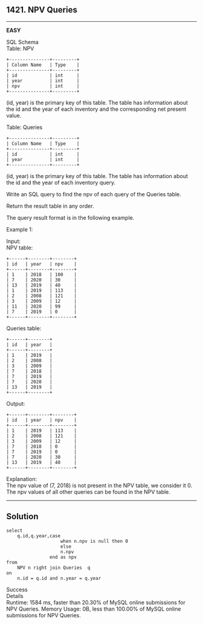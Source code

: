 ## 1421. NPV Queries
---
**EASY**

SQL Schema  
Table: NPV
```
+---------------+---------+
| Column Name   | Type    |
+---------------+---------+
| id            | int     |
| year          | int     |
| npv           | int     |
+---------------+---------+
```
(id, year) is the primary key of this table.
The table has information about the id and the year of each inventory and the corresponding net present value.
 

Table: Queries
```
+---------------+---------+
| Column Name   | Type    |
+---------------+---------+
| id            | int     |
| year          | int     |
+---------------+---------+
```
(id, year) is the primary key of this table.
The table has information about the id and the year of each inventory query.
 

Write an SQL query to find the npv of each query of the Queries table.

Return the result table in any order.

The query result format is in the following example.

 

Example 1:

Input:   
NPV table:
```
+------+--------+--------+
| id   | year   | npv    |
+------+--------+--------+
| 1    | 2018   | 100    |
| 7    | 2020   | 30     |
| 13   | 2019   | 40     |
| 1    | 2019   | 113    |
| 2    | 2008   | 121    |
| 3    | 2009   | 12     |
| 11   | 2020   | 99     |
| 7    | 2019   | 0      |
+------+--------+--------+
```
Queries table:
```
+------+--------+
| id   | year   |
+------+--------+
| 1    | 2019   |
| 2    | 2008   |
| 3    | 2009   |
| 7    | 2018   |
| 7    | 2019   |
| 7    | 2020   |
| 13   | 2019   |
+------+--------+
```
Output: 
```
+------+--------+--------+
| id   | year   | npv    |
+------+--------+--------+
| 1    | 2019   | 113    |
| 2    | 2008   | 121    |
| 3    | 2009   | 12     |
| 7    | 2018   | 0      |
| 7    | 2019   | 0      |
| 7    | 2020   | 30     |
| 13   | 2019   | 40     |
+------+--------+--------+
```
Explanation:   
The npv value of (7, 2018) is not present in the NPV table, we consider it 0.  
The npv values of all other queries can be found in the NPV table.

---
## Solution
```
select
    q.id,q.year,case 
                    when n.npv is null then 0
                    else
                    n.npv
                end as npv
from
    NPV n right join Queries  q
on
    n.id = q.id and n.year = q.year
```

Success  
Details    
Runtime: 1584 ms, faster than 20.30% of MySQL online submissions for NPV Queries.
Memory Usage: 0B, less than 100.00% of MySQL online submissions for NPV Queries.


